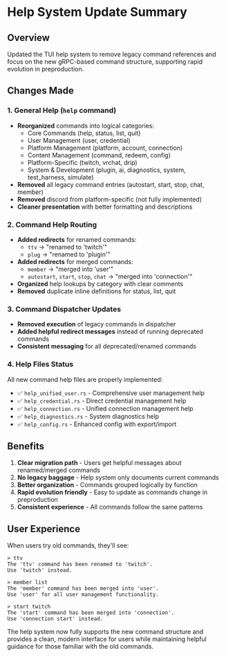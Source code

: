 # Help System Update Summary

## Overview
Updated the TUI help system to remove legacy command references and focus on the new gRPC-based command structure, supporting rapid evolution in preproduction.

## Changes Made

### 1. General Help (`help` command)
- **Reorganized** commands into logical categories:
  - Core Commands (help, status, list, quit)
  - User Management (user, credential)
  - Platform Management (platform, account, connection)
  - Content Management (command, redeem, config)
  - Platform-Specific (twitch, vrchat, drip)
  - System & Development (plugin, ai, diagnostics, system, test_harness, simulate)
- **Removed** all legacy command entries (autostart, start, stop, chat, member)
- **Removed** discord from platform-specific (not fully implemented)
- **Cleaner presentation** with better formatting and descriptions

### 2. Command Help Routing
- **Added redirects** for renamed commands:
  - `ttv` → "renamed to 'twitch'"
  - `plug` → "renamed to 'plugin'"
- **Added redirects** for merged commands:
  - `member` → "merged into 'user'"
  - `autostart`, `start`, `stop`, `chat` → "merged into 'connection'"
- **Organized** help lookups by category with clear comments
- **Removed** duplicate inline definitions for status, list, quit

### 3. Command Dispatcher Updates
- **Removed execution** of legacy commands in dispatcher
- **Added helpful redirect messages** instead of running deprecated commands
- **Consistent messaging** for all deprecated/renamed commands

### 4. Help Files Status
All new command help files are properly implemented:
- ✅ `help_unified_user.rs` - Comprehensive user management help
- ✅ `help_credential.rs` - Direct credential management help
- ✅ `help_connection.rs` - Unified connection management help
- ✅ `help_diagnostics.rs` - System diagnostics help
- ✅ `help_config.rs` - Enhanced config with export/import

## Benefits
1. **Clear migration path** - Users get helpful messages about renamed/merged commands
2. **No legacy baggage** - Help system only documents current commands
3. **Better organization** - Commands grouped logically by function
4. **Rapid evolution friendly** - Easy to update as commands change in preproduction
5. **Consistent experience** - All commands follow the same patterns

## User Experience
When users try old commands, they'll see:
```
> ttv
The 'ttv' command has been renamed to 'twitch'.
Use 'twitch' instead.

> member list
The 'member' command has been merged into 'user'.
Use 'user' for all user management functionality.

> start twitch
The 'start' command has been merged into 'connection'.
Use 'connection start' instead.
```

The help system now fully supports the new command structure and provides a clean, modern interface for users while maintaining helpful guidance for those familiar with the old commands.